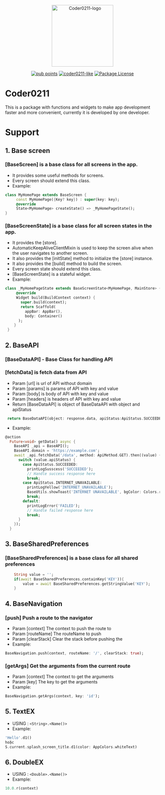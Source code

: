 <p align="center">
  <a href="https://github.com/coder0211/coder0211"><img src="https://raw.githubusercontent.com/coder0211/coder0211/main/lib/logo/logo.svg" width="200" alt="Coder0211-logo"></a>
</p>
<p align="center">
  <a href="https://pub.dev/packages/coder0211/score" target="_blank"><img src="https://img.shields.io/badge/PUB%20POINTS-130%2F130-green" alt="pub points" /></a>
  <a href="https://pub.dev/packages/coder0211/score" target="_blank"><img src="https://img.shields.io/badge/Coder0211-likes%3A22-yellow" alt="coder0211-like" /></a>
  <a href="https://pub.dev/packages/coder0211/license" target="_blank"><img src="https://img.shields.io/badge/LICENSE-MIT-blue" alt="Package License" /></a>  
</p>

# Coder0211

This is a package with functions and widgets to make app development faster and more convenient, currently it is developed by one developer.

# Support

## 1. Base screen

### [BaseScreen] is a base class for all screens in the app.

- It provides some useful methods for screens.
- Every screen should extend this class.
- Example:

```dart
class MyHomePage extends BaseScreen {
     const MyHomePage({Key? key}) : super(key: key);
     @override
     State<MyHomePage> createState() => _MyHomePageState();
}
```

### [BaseScreenState] is a base class for all screen states in the app.

- It provides the [store].
- AutomaticKeepAliveClientMixin is used to keep the screen alive when the user
  navigates to another screen.
- It also provides the [initState] method to initialize the [store] instance.
- It also provides the [build] method to build the screen.
- Every screen state should extend this class.
- [BaseScreenState] is a stateful widget.
- Example:

```dart
class _MyHomePageState extends BaseScreenState<MyHomePage, MainStore> {
     @override
     Widget build(BuildContext context) {
       super.build(context);
       return Scaffold(
         appBar: AppBar(),
         body: Container()
      );
    }
 }
```

## 2. BaseAPI

### [BaseDataAPI] - Base Class for handling API

### [fetchData] is fetch data from API

- Param [url] is url of API without domain
- Param [params] is params of API with key and value
- Param [body] is body of API with key and value
- Param [headers] is headers of API with key and value
- Return [BaseDataAPI] is object of BaseDataAPI with object and apiStatus

```dart
 return BaseDataAPI(object: response.data, apiStatus:ApiStatus.SUCCEEDED);
```

- Example:

```dart
@action
  Future<void> getData() async {
    BaseAPI _api = BaseAPI();
    BaseAPI.domain = 'https://example.com';
    await _api.fetchData('/data', method: ApiMethod.GET).then((value) {
      switch (value.apiStatus) {
        case ApiStatus.SUCCEEDED:
          printLogSusscess('SUCCEEDED');
          // Handle success response here
          break;
        case ApiStatus.INTERNET_UNAVAILABLE:
          printLogYellow('INTERNET_UNAVAILABLE');
          BaseUtils.showToast('INTERNET UNAVAILABLE', bgColor: Colors.red);
          break;
        default:
          printLogError('FAILED');
          // Handle failed response here
          break;
      }
    });
  }
```

## 3. BaseSharedPreferences

### [BaseSharedPreferences] is a base class for all shared preferences

```dart
    String value = '';
    if(await BaseSharedPreferences.containKey('KEY')){
        value = await BaseSharedPreferences.getStringValue('KEY');
    }

```

## 4. BaseNavigation

### [push] Push a route to the navigator

- Param [context] The context to push the route to
- Param [routeName] The routeName to push
- Param [clearStack] Clear the stack before pushing the
- Example:

```dart
BaseNavigation.push(context, routeName: '/', clearStack: true);
```

### [getArgs] Get the arguments from the current route

- Param [context] The context to get the arguments
- Param [key] The key to get the arguments
- Example:

```dart
BaseNavigation.getArgs(context, key: 'id');
```

## 5. TextEX

- USING : `<String>.<Name()>`
- Example:

```dart
'Hello'.d1()
hoặc
S.current.splash_screen_title.d1(color: AppColors.whiteText)
```

## 6. DoubleEX

- USING : `<Double>.<Name()>`
- Example:

```dart
10.0.r(context)
```
